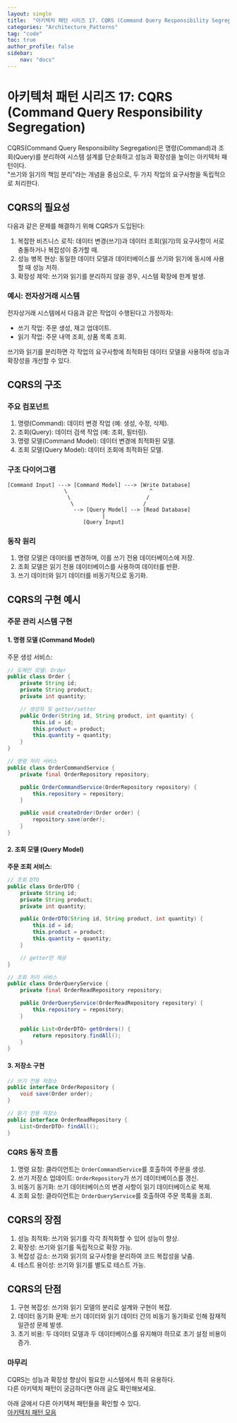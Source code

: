 ```yaml
---
layout: single
title:  "아키텍처 패턴 시리즈 17. CQRS (Command Query Responsibility Segregation)"
categories: "Architecture_Patterns"
tag: "code"
toc: true
author_profile: false
sidebar:
    nav: "docs"
---
```


# 아키텍처 패턴 시리즈 17: CQRS (Command Query Responsibility Segregation)

CQRS(Command Query Responsibility Segregation)은 명령(Command)과 조회(Query)를 분리하여 시스템 설계를 단순화하고 성능과 확장성을 높이는 아키텍처 패턴이다.  
"쓰기와 읽기의 책임 분리"라는 개념을 중심으로, 두 가지 작업의 요구사항을 독립적으로 처리한다.  

## CQRS의 필요성

다음과 같은 문제를 해결하기 위해 CQRS가 도입된다:  

1. 복잡한 비즈니스 로직: 데이터 변경(쓰기)과 데이터 조회(읽기)의 요구사항이 서로 충돌하거나 복잡성이 증가할 때.  
2. 성능 병목 현상: 동일한 데이터 모델과 데이터베이스를 쓰기와 읽기에 동시에 사용할 때 성능 저하.  
3. 확장성 제약: 쓰기와 읽기를 분리하지 않을 경우, 시스템 확장에 한계 발생.  

### 예시: 전자상거래 시스템

전자상거래 시스템에서 다음과 같은 작업이 수행된다고 가정하자:  

- 쓰기 작업: 주문 생성, 재고 업데이트.  
- 읽기 작업: 주문 내역 조회, 상품 목록 조회.  

쓰기와 읽기를 분리하면 각 작업의 요구사항에 최적화된 데이터 모델을 사용하여 성능과 확장성을 개선할 수 있다.  

## CQRS의 구조

### 주요 컴포넌트

1. 명령(Command): 데이터 변경 작업 (예: 생성, 수정, 삭제).  
2. 조회(Query): 데이터 검색 작업 (예: 조회, 필터링).  
3. 명령 모델(Command Model): 데이터 변경에 최적화된 모델.  
4. 조회 모델(Query Model): 데이터 조회에 최적화된 모델.  

### 구조 다이어그램

```
[Command Input] ---> [Command Model] ---> [Write Database]
                  \                          ^
                   \                        /
                    \                      /
                     --> [Query Model] --> [Read Database]
                              |
                        [Query Input]
```

### 동작 원리

1. 명령 모델은 데이터를 변경하며, 이를 쓰기 전용 데이터베이스에 저장.  
2. 조회 모델은 읽기 전용 데이터베이스를 사용하여 데이터를 반환.  
3. 쓰기 데이터와 읽기 데이터를 비동기적으로 동기화.  

## CQRS의 구현 예시

### 주문 관리 시스템 구현

#### 1. 명령 모델 (Command Model)

주문 생성 서비스:  

```java
// 도메인 모델: Order
public class Order {
    private String id;
    private String product;
    private int quantity;

    // 생성자 및 getter/setter
    public Order(String id, String product, int quantity) {
        this.id = id;
        this.product = product;
        this.quantity = quantity;
    }
}
```

```java
// 명령 처리 서비스
public class OrderCommandService {
    private final OrderRepository repository;

    public OrderCommandService(OrderRepository repository) {
        this.repository = repository;
    }

    public void createOrder(Order order) {
        repository.save(order);
    }
}
```

#### 2. 조회 모델 (Query Model)

**주문 조회 서비스**:

```java
// 조회 DTO
public class OrderDTO {
    private String id;
    private String product;
    private int quantity;

    public OrderDTO(String id, String product, int quantity) {
        this.id = id;
        this.product = product;
        this.quantity = quantity;
    }

    // getter만 제공
}
```

```java
// 조회 처리 서비스
public class OrderQueryService {
    private final OrderReadRepository repository;

    public OrderQueryService(OrderReadRepository repository) {
        this.repository = repository;
    }

    public List<OrderDTO> getOrders() {
        return repository.findAll();
    }
}
```

#### 3. 저장소 구현

```java
// 쓰기 전용 저장소
public interface OrderRepository {
    void save(Order order);
}
```

```java
// 읽기 전용 저장소
public interface OrderReadRepository {
    List<OrderDTO> findAll();
}
```

### CQRS 동작 흐름

1. 명령 요청: 클라이언트는 `OrderCommandService`를 호출하여 주문을 생성.  
2. 쓰기 저장소 업데이트: `OrderRepository`가 쓰기 데이터베이스를 갱신.  
3. 비동기 동기화: 쓰기 데이터베이스의 변경 사항이 읽기 데이터베이스로 복제.  
4. 조회 요청: 클라이언트는 `OrderQueryService`를 호출하여 주문 목록을 조회.  

## CQRS의 장점

1. 성능 최적화: 쓰기와 읽기를 각각 최적화할 수 있어 성능이 향상.  
2. 확장성: 쓰기와 읽기를 독립적으로 확장 가능.  
3. 복잡성 감소: 쓰기와 읽기의 요구사항을 분리하여 코드 복잡성을 낮춤.  
4. 테스트 용이성: 쓰기와 읽기를 별도로 테스트 가능.  

## CQRS의 단점

1. 구현 복잡성: 쓰기와 읽기 모델의 분리로 설계와 구현이 복잡.  
2. 데이터 동기화 문제: 쓰기 데이터와 읽기 데이터 간의 비동기 동기화로 인해 잠재적 일관성 문제 발생.  
3. 초기 비용: 두 데이터 모델과 두 데이터베이스를 유지해야 하므로 초기 설정 비용이 증가.  

### 마무리

CQRS는 성능과 확장성 향상이 필요한 시스템에서 특히 유용하다.  
다른 아키텍처 패턴이 궁금하다면 아래 글도 확인해보세요.  

아래 글에서 다른 아키텍쳐 패턴들을 확인할 수 있다.  
[아키텍처 패턴 모음](https://gihak111.github.io/architecture_patterns/2024/12/04/Type_of_Architecture_Patterns_upload.html)  
